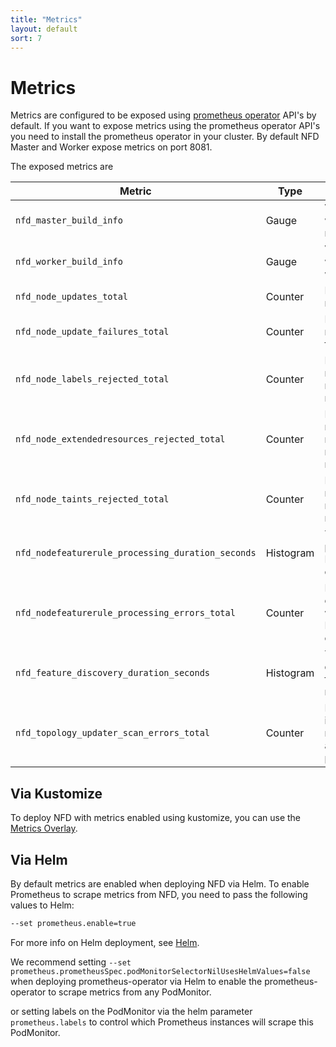 ```yaml
---
title: "Metrics"
layout: default
sort: 7
---
```


# Metrics

Metrics are configured to be exposed using [prometheus operator](https://github.com/prometheus-operator/prometheus-operator)
API's by default. If you want to expose metrics using the prometheus operator
API's you need to install the prometheus operator in your cluster.
By default NFD Master and Worker expose metrics on port 8081.

The exposed metrics are

| Metric                                            | Type      | Description
| ------------------------------------------------- | --------- | ---------------------------------------
| `nfd_master_build_info`                           | Gauge     | Version from which nfd-master was built
| `nfd_worker_build_info`                           | Gauge     | Version from which nfd-worker was built
| `nfd_node_updates_total`                          | Counter   | Number of nodes updated
| `nfd_node_update_failures_total`                  | Counter   | Number of nodes update failures
| `nfd_node_labels_rejected_total`                  | Counter   | Number of nodes labels rejected by nfd-master
| `nfd_node_extendedresources_rejected_total`       | Counter   | Number of nodes extended resources rejected by nfd-master
| `nfd_node_taints_rejected_total`                  | Counter   | Number of nodes taints rejected by nfd-master
| `nfd_nodefeaturerule_processing_duration_seconds` | Histogram | Time taken to process NodeFeatureRule objects
| `nfd_nodefeaturerule_processing_errors_total`     | Counter   | Number or errors encountered while processing NodeFeatureRule objects
| `nfd_feature_discovery_duration_seconds`          | Histogram | Time taken to discover features on a node
| `nfd_topology_updater_scan_errors_total`          | Counter   | Number of errors in scanning resource allocation of pods.

## Via Kustomize

To deploy NFD with metrics enabled using kustomize, you can use the
[Metrics Overlay](kustomize.md#metrics).

## Via Helm

By default metrics are enabled when deploying NFD via Helm. To enable Prometheus
to scrape metrics from NFD, you need to pass the following values to Helm:

```bash
--set prometheus.enable=true
```

For more info on Helm deployment, see [Helm](helm.md).

We recommend setting
`--set prometheus.prometheusSpec.podMonitorSelectorNilUsesHelmValues=false`
when deploying prometheus-operator via Helm to enable the prometheus-operator
to scrape metrics from any PodMonitor.

or setting labels on the PodMonitor via the helm parameter `prometheus.labels`
to control which Prometheus instances will scrape this PodMonitor.
